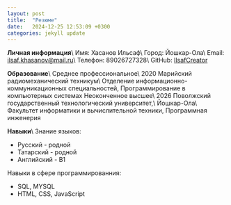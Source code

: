 ```yaml
---
layout: post
title:  "Резюме"
date:   2024-12-25 12:53:09 +0300
categories: jekyll update
---
```

**Личная информация**\\
Имя: Хасанов Ильсаф\\
Город: Йошкар-Ола\\
Email: [ilsaf.khasanov@mail.ru][mail]\\
Телефон: 89026727328\\
GitHub: [IlsafCreator][github]


**Образование**\\
Среднее профессиональное\\
2020 Марийский радиомеханический техникум\\
Отделение информационно-коммуникационных специальностей, Программирование в компьютерных системах
Неоконченное высшее\\
2026 Поволжский государственный технологический университет,\\
Йошкар-Ола\\
Факультет информатики и вычислительной техники, Программная инженерия


**Навыки**\\
Знание языков:
- Русский - родной
- Татарский - родной
- Английский - B1

Навыки в сфере программированния:
- SQL, MYSQL
- HTML, CSS, JavaScript

[github]: https://github.com/IlsafCreator
[mail]: mailto:ilsaf.khasanov@mail.ru